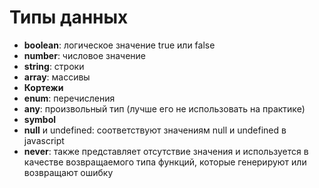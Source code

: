 # Типы данных
<ul>
    <li><b>boolean</b>: логическое значение true или false</li>
    <li><b>number</b>: числовое значение</li>
    <li><b>string</b>: строки</li>
    <li><b>array</b>: массивы</li>
    <li><b>Кортежи</b></li>
    <li><b>enum</b>: перечисления</li>
    <li><b>any</b>: произвольный тип (лучше его не использовать на практике)</li>
    <li><b>symbol</b></li>
    <li><b>null</b> и undefined: соответствуют значениям null и undefined в javascript</li>
    <li><b>never</b>: также представляет отсутствие значения и используется в качестве возвращаемого типа функций, которые генерируют или возвращают ошибку</li>
</ul>
